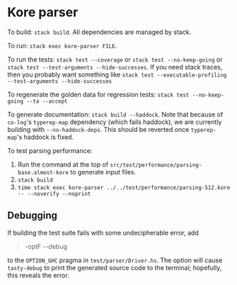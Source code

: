 # Kore parser

To build: `stack build`.
All dependencies are managed by stack.

To run: `stack exec kore-parser FILE`.

To run the tests:
`stack test --coverage`
or
`stack test --no-keep-going`
or
`stack test --test-arguments --hide-successes`.
If you need stack traces, then you probably want something like
`stack test --executable-profiling --test-arguments --hide-successes`

To regenerate the golden data for regression tests:
`stack test --no-keep-going --ta --accept`

To generate documentation: `stack build --haddock`.
Note that because of `co-log`'s `typerep-map` dependency (which fails haddock),
we are currently building with `--no-haddock-deps`. This should be reverted
once `typerep-map`'s haddock is fixed.

To test parsing performance:

1. Run the command at the top of `src/test/performance/parsing-base.almost-kore`
   to generate input files.
1. `stack build`
1. `time stack exec kore-parser ../../test/performance/parsing-512.kore -- --noverify --noprint`

## Debugging

If building the test suite fails with some undecipherable error, add

> -optF --debug

to the `OPTION_GHC` pragma in `test/parser/Driver.hs`. The option will cause
`tasty-debug` to print the generated source code to the terminal; hopefully,
this reveals the error.

